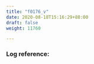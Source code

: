 ```yaml
---
title: "f0176_v"
date: 2020-08-18T15:16:29+88:00
draft: false
weight: 11760

---
```


### Log reference: <no value>

```
